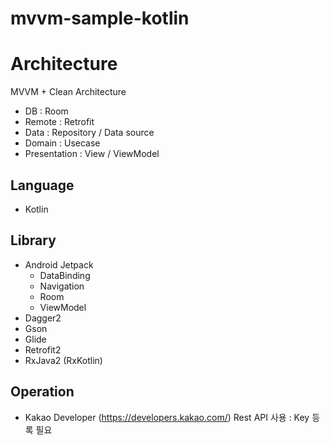 # mvvm-sample-kotlin

# Architecture

MVVM + Clean Architecture

- DB : Room
- Remote : Retrofit
- Data : Repository / Data source
- Domain : Usecase
- Presentation : View / ViewModel

## Language
- Kotlin

## Library

- Android Jetpack
  * DataBinding
  * Navigation
  * Room
  * ViewModel
- Dagger2
- Gson
- Glide
- Retrofit2
- RxJava2 (RxKotlin)

## Operation

- Kakao Developer (https://developers.kakao.com/) Rest API 사용 : Key 등록 필요
